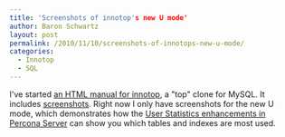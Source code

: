 ```yaml
---
title: 'Screenshots of innotop's new U mode'
author: Baron Schwartz
layout: post
permalink: /2010/11/10/screenshots-of-innotops-new-u-mode/
categories:
  - Innotop
  - SQL
---
```

I've started [an HTML manual for innotop][1], a "top" clone for MySQL. It includes [screenshots][2]. Right now I only have screenshots for the new U mode, which demonstrates how the [User Statistics enhancements in Percona Server][3] can show you which tables and indexes are most used.

 [1]: http://innotop.googlecode.com/svn/html/index.html
 [2]: http://innotop.googlecode.com/svn/html/screenshots.html
 [3]: http://www.percona.com/docs/wiki/percona-server:features:userstatv2
